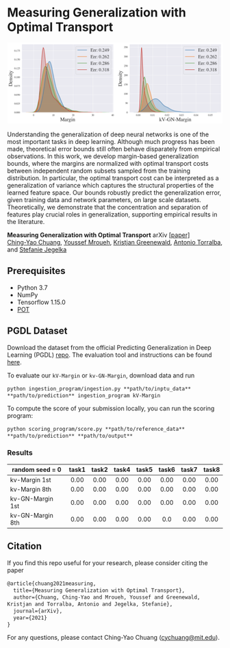 # Measuring Generalization with Optimal Transport

<p align='left'>
<img src='https://github.com/chingyaoc/kV-Margin/blob/main/fig.png?raw=true' width='700'/>
</p>

Understanding the generalization of deep neural networks is one of the most important tasks in deep learning. Although much progress has been made, theoretical error bounds still often behave disparately from empirical observations. In this work, we develop margin-based generalization bounds, where the margins are normalized with optimal transport costs between independent random subsets sampled from the training distribution. In particular, the optimal transport cost can be interpreted as a generalization of variance which captures the structural properties of the learned feature space. Our bounds robustly predict the generalization error, given training data and network parameters, on large scale datasets. Theoretically, we demonstrate that the concentration and separation of features play crucial roles in generalization, supporting empirical results in the literature.


**Measuring Generalization with Optimal Transport** arXiv [[paper]](https://arxiv.org/abs/2007.00224)
<br/>
[Ching-Yao Chuang](https://chingyaoc.github.io/), 
[Youssef Mroueh](https://ymroueh.me/), 
[Kristjan Greenewald](https://kgreenewald.github.io/),
[Antonio Torralba](http://web.mit.edu/torralba/www/), and
[Stefanie Jegelka](https://people.csail.mit.edu/stefje/)
<br/>


## Prerequisites
- Python 3.7 
- NumPy
- Tensorflow 1.15.0
- [POT](https://pythonot.github.io/)

## PGDL Dataset
Download the dataset from the official Predicting Generalization in Deep Learning (PGDL) [repo](https://github.com/google-research/google-research/tree/master/pgdl). The evaluation tool and instructions can be found [here](https://competitions.codalab.org/competitions/25301#learn_the_details-get_starting_kit).

To evaluate our ```kV-Margin``` or ```kv-GN-Margin```,  download data and run
``` 
python ingestion_program/ingestion.py **path/to/inptu_data** **path/to/prediction** ingestion_program kV-Margin
```

To compute the score of your submission locally, you can run the scoring program:
``` 
python scoring_program/score.py **path/to/reference_data** **path/to/prediction** **path/to/output**
```

### Results 
| random seed = 0 | task1 | task2 | task4 | task5 | task6 | task7 | task8 |
|----------|:---:|:----:|:---:|:---:|:---:|:---:|:---:|
|  kv-Margin 1st | 0.00 | 0.00 | 0.00 | 0.00 | 0.00 | 0.00 | 0.00 |
|  kv-Margin 8th | 0.00 | 0.00 | 0.00 | 0.00 | 0.00 | 0.00 | 0.00 |
|  kv-GN-Margin 1st |0.00  | 0.00 | 0.00 | 0.00 | 0.00 | 0.00 | 0.00 |
|  kv-GN-Margin 8th |0.00  | 0.00 | 0.00 | 0.00 | 0.0 | 0.00 | 0.00 |

## Citation

If you find this repo useful for your research, please consider citing the paper

```
@article{chuang2021measuring,
  title={Measuring Generalization with Optimal Transport},
  author={Chuang, Ching-Yao and Mroueh, Youssef and Greenewald, Kristjan and Torralba, Antonio and Jegelka, Stefanie},
  journal={arXiv},
  year={2021}
}
```
For any questions, please contact Ching-Yao Chuang (cychuang@mit.edu).



